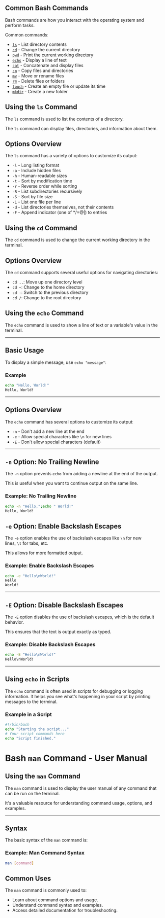## Common Bash Commands

Bash commands are how you interact with the operating system and perform tasks.

Common commands:

- [`ls`](https://www.w3schools.com/bash/bash_ls.php) - List directory contents
- [`cd`](https://www.w3schools.com/bash/bash_cd.php) - Change the current directory
- [`pwd`](https://www.w3schools.com/bash/bash_pwd.php) - Print the current working directory
- [`echo`](https://www.w3schools.com/bash/bash_echo.php) - Display a line of text
- [`cat`](https://www.w3schools.com/bash/bash_cat.php) - Concatenate and display files
- [`cp`](https://www.w3schools.com/bash/bash_cp.php) - Copy files and directories
- [`mv`](https://www.w3schools.com/bash/bash_mv.php) - Move or rename files
- [`rm`](https://www.w3schools.com/bash/bash_rm.php) - Delete files or folders
- [`touch`](https://www.w3schools.com/bash/bash_touch.php) - Create an empty file or update its time
- [`mkdir`](https://www.w3schools.com/bash/bash_mkdir.php) - Create a new folder



## Using the `ls` Command

The `ls` command is used to list the contents of a directory.

The `ls` command can display files, directories, and information about them.

## Options Overview

The `ls` command has a variety of options to customize its output:

- `-l` - Long listing format
- `-a` - Include hidden files
- `-h` - Human-readable sizes
- `-t` - Sort by modification time
- `-r` - Reverse order while sorting
- `-R` - List subdirectories recursively
- `-S` - Sort by file size
- `-1` - List one file per line
- `-d` - List directories themselves, not their contents
- `-F` - Append indicator (one of */=@|) to entries


## Using the `cd` Command

The `cd` command is used to change the current working directory in the terminal.

## Options Overview

The `cd` command supports several useful options for navigating directories:

- `cd ..`: Move up one directory level
- `cd ~`: Change to the home directory
- `cd -`: Switch to the previous directory
- `cd /`: Change to the root directory


## Using the `echo` Command

The `echo` command is used to show a line of text or a variable's value in the terminal.

---

## Basic Usage

To display a simple message, use `echo "message"`:

### Example

```bash
echo "Hello, World!"
Hello, World!
```

---

## Options Overview

The `echo` command has several options to customize its output:

- `-n` - Don't add a new line at the end
- `-e` - Allow special characters like `\n` for new lines
- `-E` - Don't allow special characters (default)

---

## `-n` Option: No Trailing Newline

The `-n` option prevents `echo` from adding a newline at the end of the output.

This is useful when you want to continue output on the same line.

### Example: No Trailing Newline

```bash
echo -n "Hello,";echo " World!"
Hello, World!
```

## `-e` Option: Enable Backslash Escapes

The `-e` option enables the use of backslash escapes like `\n` for new lines, `\t` for tabs, etc.

This allows for more formatted output.

### Example: Enable Backslash Escapes

```bash
echo -e "Hello\nWorld!"
Hello
World!
```

---

## `-E` Option: Disable Backslash Escapes

The `-E` option disables the use of backslash escapes, which is the default behavior.

This ensures that the text is output exactly as typed.

### Example: Disable Backslash Escapes

```bash
echo -E "Hello\nWorld!"
Hello\nWorld!
```

---

## Using `echo` in Scripts

The `echo` command is often used in scripts for debugging or logging information. It helps you see what's happening in your script by printing messages to the terminal.

### Example in a Script

```bash
#!/bin/bash
echo "Starting the script..."
# Your script commands here
echo "Script finished."
```



# Bash `man` Command - User Manual

## Using the `man` Command

The `man` command is used to display the user manual of any command that can be run on the terminal.

It's a valuable resource for understanding command usage, options, and examples.

---

## Syntax

The basic syntax of the `man` command is:

### Example: Man Command Syntax

```bash
man [command]
```


## Common Uses

The `man` command is commonly used to:

- Learn about command options and usage.
- Understand command syntax and examples.
- Access detailed documentation for troubleshooting.